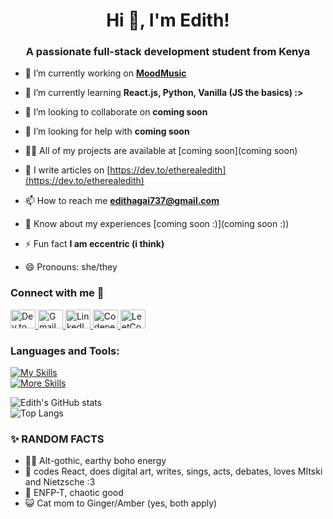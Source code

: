 <h1 align="center">Hi 👋, I'm Edith!</h1>
<h3 align="center">A passionate full-stack development student from Kenya</h3>

- 🔭 I’m currently working on **[MoodMusic](https://github.com/ethereal-edith/moodmusic)**

- 🌱 I’m currently learning **React.js, Python, Vanilla (JS the basics) :>**

- 👯 I’m looking to collaborate on **coming soon**

- 🤝 I’m looking for help with **coming soon**

- 👨‍💻 All of my projects are available at [coming soon](coming soon)

- 📝 I write articles on [https://dev.to/etherealedith](https://dev.to/etherealedith)

- 📫 How to reach me **edithagai737@gmail.com**

- 📄 Know about my experiences [coming soon :)](coming soon :))

- ⚡ Fun fact **I am eccentric (i think)**

- 😄 Pronouns: she/they

<h3>Connect with me 🤝</h3>
<p>
  <a href="https://dev.to/etherealedith" target="blank">
    <img src="https://raw.githubusercontent.com/rahuldkjain/github-profile-readme-generator/master/src/images/icons/Social/devto.svg" alt="Dev.to" height="30" width="40" />
  </a>
  <a href="mailto:edithagai377@gmail.com" target="blank">
    <img src="https://raw.githubusercontent.com/gauravghongde/social-icons/master/PNG/Color/Gmail.png" alt="Gmail" height="30" width="40" />
  </a>
  <a href="https://linkedin.com/in/ethereal-edith" target="blank">
  <img src="https://cdn.jsdelivr.net/gh/devicons/devicon/icons/linkedin/linkedin-original.svg" alt="LinkedIn" height="30" width="40"/>
 </a>
  <a href="https://codepen.io/ethereal-edith" target="blank">
    <img src="https://raw.githubusercontent.com/rahuldkjain/github-profile-readme-generator/master/src/images/icons/Social/codepen.svg" alt="Codepen" height="30" width="40" />
  </a>
  <a href="https://www.leetcode.com/ethereal-edith" target="blank">
    <img src="https://raw.githubusercontent.com/rahuldkjain/github-profile-readme-generator/master/src/images/icons/Social/leet-code.svg" alt="LeetCode" height="30" width="40" />
  </a>
</p>


<h3 align="left">Languages and Tools:</h3>

[![My Skills](https://skillicons.dev/icons?i=js,html,css,react)](https://skillicons.dev)  
[![More Skills](https://skillicons.dev/icons?i=devto,discord,github,linux,linkedin,py,ubuntu,vscode)](https://skillicons.dev)

![Edith's GitHub stats](https://github-readme-stats.vercel.app/api?username=ethereal-edith&show_icons=true&theme=neon)
</br>
![Top Langs](https://github-readme-stats.vercel.app/api/top-langs/?username=ethereal-edith)


### ✨ RANDOM FACTS
- 🧚🏽 Alt-gothic, earthy boho energy 
- 🎨 codes React, does digital art, writes, sings, acts, debates, loves MItski and Nietzsche :3
- 🧠 ENFP-T, chaotic good
- 😺 Cat mom to Ginger/Amber (yes, both apply)



<!---
ethereal-edith/ethereal-edith is a ✨ special ✨ repository because its `README.md` (this file) appears on your GitHub profile.
You can click the Preview link to take a look at your changes.
--->
